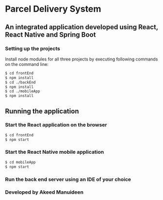 # Parcel Delivery System

## An integrated application developed using React, React Native and Spring Boot

### Setting up the projects

Install node modules for all three projects by executing following commands on the command line:

```sh
$ cd frontEnd
$ npm install
$ cd ./backEnd
$ npm install
$ cd ./mobileApp
$ npm install
```

## Running the application

### Start the React application on the browser

```sh
$ cd frontEnd
$ npm start
```

### Start the React Native mobile application

```sh
$ cd mobileApp
$ npm start
```

### Run the back end server using an IDE of your choice

### Developed by Akeed Manuideen




